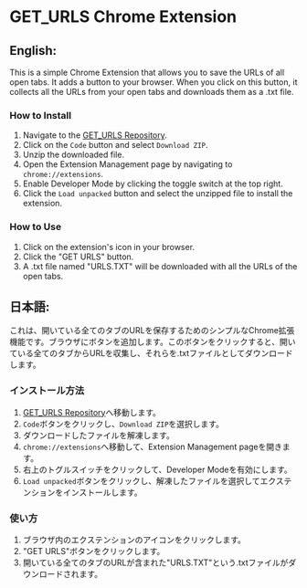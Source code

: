 # GET_URLS Chrome Extension

## English:
This is a simple Chrome Extension that allows you to save the URLs of all open tabs. It adds a button to your browser. When you click on this button, it collects all the URLs from your open tabs and downloads them as a .txt file.

### How to Install
1. Navigate to the [GET_URLS Repository](https://github.com/syun100000/GET_URLS/tree/main).
2. Click on the `Code` button and select `Download ZIP`.
3. Unzip the downloaded file.
4. Open the Extension Management page by navigating to `chrome://extensions`.
5. Enable Developer Mode by clicking the toggle switch at the top right.
6. Click the `Load unpacked` button and select the unzipped file to install the extension.

### How to Use
1. Click on the extension's icon in your browser.
2. Click the "GET URLS" button.
3. A .txt file named "URLS.TXT" will be downloaded with all the URLs of the open tabs.

## 日本語:
これは、開いている全てのタブのURLを保存するためのシンプルなChrome拡張機能です。ブラウザにボタンを追加します。このボタンをクリックすると、開いている全てのタブからURLを収集し、それらを.txtファイルとしてダウンロードします。

### インストール方法
1. [GET_URLS Repository](https://github.com/syun100000/GET_URLS/tree/main)へ移動します。
2. `Code`ボタンをクリックし、`Download ZIP`を選択します。
3. ダウンロードしたファイルを解凍します。
4. `chrome://extensions`へ移動して、Extension Management pageを開きます。
5. 右上のトグルスイッチをクリックして、Developer Modeを有効にします。
6. `Load unpacked`ボタンをクリックし、解凍したファイルを選択してエクステンションをインストールします。

### 使い方
1. ブラウザ内のエクステンションのアイコンをクリックします。
2. "GET URLS"ボタンをクリックします。
3. 開いている全てのタブのURLが含まれた"URLS.TXT"という.txtファイルがダウンロードされます。